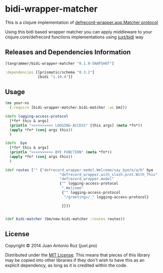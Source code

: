 # bidi-wrapper-matcher

This is a clojure implementation of [defrecord-wrapper.aop.Matcher protocol](https://github.com/tangrammer/defrecord-wrapper/blob/master/src/defrecord_wrapper/aop.clj#L4-L5)

Using this bidi based wrapper matcher you can apply middleware to  your clojure.core/defrecord functions implementations using [juxt/bidi](https://github.com/juxt/bidi) way

## Releases and Dependencies Information
```clojure
[tangrammer/bidi-wrapper-matcher "0.1.0-SNAPSHOT"]
```

```clojure
:dependencies [[prismatic/schema "0.3.2"]
               [bidi "1.10.4"]]
```

## Usage

```clojure
(ns your-ns
  (:require [bidi-wrapper-matcher.bidi-matcher :as bm]))

(defn logging-access-protocol
  [*fn* this & args]
  (println ">>>>>>>>>> LOGGING-ACCESS" [this args] (meta *fn*))
  (apply *fn* (conj args this))
  )

(defn  bye
  [*fn* this & args]
  (println ">>>>>>>>>> BYE FUNCTION" (meta *fn*))
  (apply *fn* (conj args this))
  )

(def routes ["" {"defrecord_wrapper.model.Welcome/say_bye/e/a/b" bye
                         "defrecord_wrapper.with_slash.prot.With_This" logging-access-protocol
                         "defrecord_wrapper.model"
                         {"" logging-access-protocol
                          ".Welcome"
                          {"" logging-access-protocol
                           "/greetings/_" logging-access-protocol}

                          }}])


(def bidi-matcher (bm/new-bidi-matcher :routes routes))

```

## License

Copyright © 2014 Juan Antonio Ruz (juxt.pro)

Distributed under the [MIT License](http://opensource.org/licenses/MIT). This means that pieces of this library may be copied into other libraries if they don't wish to have this as an explicit dependency, as long as it is credited within the code.
